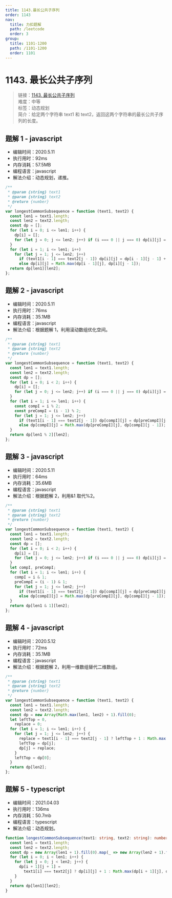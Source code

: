 ```yaml
---
title: 1143.最长公共子序列
order: 1143
nav:
  title: 力扣题解
  path: /leetcode
  order: 3
group:
  title: 1101-1200
  path: /1101-1200
  order: 1101
---
```


# 1143. 最长公共子序列

> 链接：[1143. 最长公共子序列](https://leetcode-cn.com/problems/longest-common-subsequence/)  
> 难度：中等  
> 标签：动态规划  
> 简介：给定两个字符串 text1 和 text2，返回这两个字符串的最长公共子序列的长度。

## 题解 1 - javascript

- 编辑时间：2020.5.11
- 执行用时：92ms
- 内存消耗：57.5MB
- 编程语言：javascript
- 解法介绍：动态规划，递推。

```javascript
/**
 * @param {string} text1
 * @param {string} text2
 * @return {number}
 */
var longestCommonSubsequence = function (text1, text2) {
  const len1 = text1.length;
  const len2 = text2.length;
  const dp = [];
  for (let i = 0; i <= len1; i++) {
    dp[i] = [];
    for (let j = 0; j <= len2; j++) if (i === 0 || j === 0) dp[i][j] = 0;
  }
  for (let i = 1; i <= len1; i++)
    for (let j = 1; j <= len2; j++)
      if (text1[i - 1] === text2[j - 1]) dp[i][j] = dp[i - 1][j - 1] + 1;
      else dp[i][j] = Math.max(dp[i - 1][j], dp[i][j - 1]);
  return dp[len1][len2];
};
```

## 题解 2 - javascript

- 编辑时间：2020.5.11
- 执行用时：76ms
- 内存消耗：35.1MB
- 编程语言：javascript
- 解法介绍：根据题解 1，利用滚动数组优化空间。

```javascript
/**
 * @param {string} text1
 * @param {string} text2
 * @return {number}
 */
var longestCommonSubsequence = function (text1, text2) {
  const len1 = text1.length;
  const len2 = text2.length;
  const dp = [];
  for (let i = 0; i < 2; i++) {
    dp[i] = [];
    for (let j = 0; j <= len2; j++) if (i === 0 || j === 0) dp[i][j] = 0;
  }
  for (let i = 1; i <= len1; i++) {
    const compI = i % 2;
    const preCompI = (i - 1) % 2;
    for (let j = 1; j <= len2; j++)
      if (text1[i - 1] === text2[j - 1]) dp[compI][j] = dp[preCompI][j - 1] + 1;
      else dp[compI][j] = Math.max(dp[preCompI][j], dp[compI][j - 1]);
  }
  return dp[len1 % 2][len2];
};
```

## 题解 3 - javascript

- 编辑时间：2020.5.11
- 执行用时：64ms
- 内存消耗：35.6MB
- 编程语言：javascript
- 解法介绍：根据题解 2，利用&1 取代%2。

```javascript
/**
 * @param {string} text1
 * @param {string} text2
 * @return {number}
 */
var longestCommonSubsequence = function (text1, text2) {
  const len1 = text1.length;
  const len2 = text2.length;
  const dp = [];
  for (let i = 0; i < 2; i++) {
    dp[i] = [];
    for (let j = 0; j <= len2; j++) if (i === 0 || j === 0) dp[i][j] = 0;
  }
  let compI, preCompI;
  for (let i = 1; i <= len1; i++) {
    compI = i & 1;
    preCompI = (i - 1) & 1;
    for (let j = 1; j <= len2; j++)
      if (text1[i - 1] === text2[j - 1]) dp[compI][j] = dp[preCompI][j - 1] + 1;
      else dp[compI][j] = Math.max(dp[preCompI][j], dp[compI][j - 1]);
  }
  return dp[len1 & 1][len2];
};
```

## 题解 4 - javascript

- 编辑时间：2020.5.12
- 执行用时：72ms
- 内存消耗：35.1MB
- 编程语言：javascript
- 解法介绍：根据题解 2，利用一维数组替代二维数组。

```javascript
/**
 * @param {string} text1
 * @param {string} text2
 * @return {number}
 */
var longestCommonSubsequence = function (text1, text2) {
  const len1 = text1.length;
  const len2 = text2.length;
  const dp = new Array(Math.max(len1, len2) + 1).fill(0);
  let leftTop = 0,
    replace = 0;
  for (let i = 1; i <= len1; i++) {
    for (let j = 1; j <= len2; j++) {
      replace = text1[i - 1] === text2[j - 1] ? leftTop + 1 : Math.max(dp[j], dp[j - 1]);
      leftTop = dp[j];
      dp[j] = replace;
    }
    leftTop = dp[0];
  }
  return dp[len2];
};
```

## 题解 5 - typescript

- 编辑时间：2021.04.03
- 执行用时：136ms
- 内存消耗：50.7mb
- 编程语言：typescript
- 解法介绍：动态规划。

```typescript
function longestCommonSubsequence(text1: string, text2: string): number {
  const len1 = text1.length;
  const len2 = text2.length;
  const dp = new Array(len1 + 1).fill(0).map(_ => new Array(len2 + 1).fill(0));
  for (let i = 0; i < len1; i++) {
    for (let j = 0; j < len2; j++) {
      dp[i + 1][j + 1] =
        text1[i] === text2[j] ? dp[i][j] + 1 : Math.max(dp[i + 1][j], dp[i][j + 1]);
    }
  }
  return dp[len1][len2];
}
```
